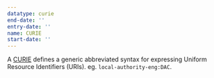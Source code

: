 ```yaml
---
datatype: curie
end-date: ''
entry-date: ''
name: CURIE
start-date: ''
---
```


A [CURIE](http://en.wikipedia.org/wiki/CURIE) defines a generic abbreviated syntax for expressing Uniform Resource Identifiers (URIs). eg. `local-authority-eng:DAC`.